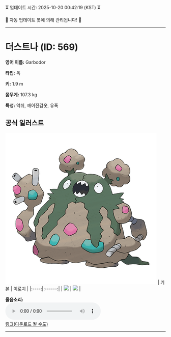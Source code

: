 
⏳ 업데이트 시간: 2025-10-20 00:42:19 (KST) ⏳

🤖 자동 업데이트 봇에 의해 관리됩니다! 🤖

---

# 더스트나 (ID: 569)
**영어 이름:** Garbodor

**타입:** 독

**키:** 1.9 m

**몸무게:** 107.3 kg

**특성:** 악취, 깨어진갑옷, 유폭

## 공식 일러스트
![](https://raw.githubusercontent.com/PokeAPI/sprites/master/sprites/pokemon/other/official-artwork/569.png)
| 기본 | 이로치 |
|:----:|:------:|
| <img src="http://play.pokemonshowdown.com/sprites/ani/garbodor.gif" width="200"> | <img src="http://play.pokemonshowdown.com/sprites/ani-shiny/garbodor.gif" width="200"> |

**울음소리:**<br><audio controls src="https://raw.githubusercontent.com/PokeAPI/cries/main/cries/pokemon/latest/569.ogg"></audio><br> [링크(다운로드 될 수도)](https://raw.githubusercontent.com/PokeAPI/cries/main/cries/pokemon/latest/569.ogg)


---
